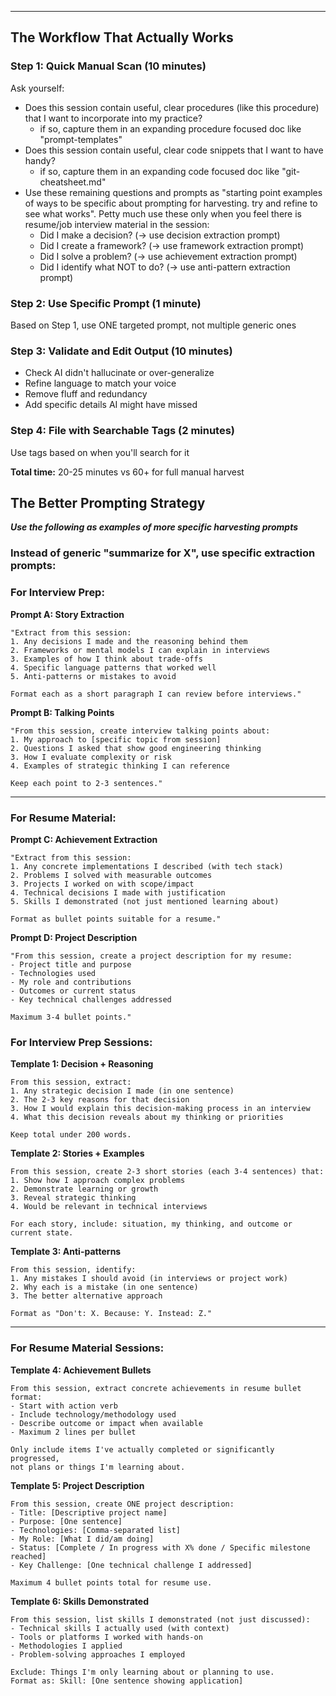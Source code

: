 
---





## The Workflow That Actually Works

### Step 1: Quick Manual Scan (10 minutes)

Ask yourself:

- Does this session contain useful, clear procedures (like this procedure) that I want to incorporate into my practice?  
	- if so, capture them in an expanding procedure focused doc like "prompt-templates"
- Does this session contain useful, clear code snippets that I want to have handy?  
	- if so, capture them in an expanding code focused doc like "git-cheatsheet.md"
- Use these remaining questions and prompts as "starting point examples of ways to be specific about prompting for harvesting.  try and refine to see what works".  Petty much use these only when you feel there is resume/job interview material in the session:
	- Did I make a decision? (→ use decision extraction prompt)
	- Did I create a framework? (→ use framework extraction prompt)
	- Did I solve a problem? (→ use achievement extraction prompt)
	- Did I identify what NOT to do? (→ use anti-pattern extraction prompt)

### Step 2: Use Specific Prompt (1 minute)

Based on Step 1, use ONE targeted prompt, not multiple generic ones

### Step 3: Validate and Edit Output (10 minutes)

- Check AI didn't hallucinate or over-generalize
- Refine language to match your voice
- Remove fluff and redundancy
- Add specific details AI might have missed

### Step 4: File with Searchable Tags (2 minutes)

Use tags based on when you'll search for it

**Total time:** 20-25 minutes vs 60+ for full manual harvest









## The Better Prompting Strategy


***Use the following as examples of more specific harvesting prompts***

### Instead of generic "summarize for X", use specific extraction prompts:

### For Interview Prep:

**Prompt A: Story Extraction**

```
"Extract from this session:
1. Any decisions I made and the reasoning behind them
2. Frameworks or mental models I can explain in interviews
3. Examples of how I think about trade-offs
4. Specific language patterns that worked well
5. Anti-patterns or mistakes to avoid

Format each as a short paragraph I can review before interviews."
```

**Prompt B: Talking Points**

```
"From this session, create interview talking points about:
1. My approach to [specific topic from session]
2. Questions I asked that show good engineering thinking
3. How I evaluate complexity or risk
4. Examples of strategic thinking I can reference

Keep each point to 2-3 sentences."
```

---

### For Resume Material:

**Prompt C: Achievement Extraction**

```
"Extract from this session:
1. Any concrete implementations I described (with tech stack)
2. Problems I solved with measurable outcomes
3. Projects I worked on with scope/impact
4. Technical decisions I made with justification
5. Skills I demonstrated (not just mentioned learning about)

Format as bullet points suitable for a resume."
```

**Prompt D: Project Description**

```
"From this session, create a project description for my resume:
- Project title and purpose
- Technologies used
- My role and contributions
- Outcomes or current status
- Key technical challenges addressed

Maximum 3-4 bullet points."
```


### For Interview Prep Sessions:

**Template 1: Decision + Reasoning**

```
From this session, extract:
1. Any strategic decision I made (in one sentence)
2. The 2-3 key reasons for that decision
3. How I would explain this decision-making process in an interview
4. What this decision reveals about my thinking or priorities

Keep total under 200 words.
```

**Template 2: Stories + Examples**

```
From this session, create 2-3 short stories (each 3-4 sentences) that:
1. Show how I approach complex problems
2. Demonstrate learning or growth
3. Reveal strategic thinking
4. Would be relevant in technical interviews

For each story, include: situation, my thinking, and outcome or current state.
```

**Template 3: Anti-patterns**

```
From this session, identify:
1. Any mistakes I should avoid (in interviews or project work)
2. Why each is a mistake (in one sentence)
3. The better alternative approach

Format as "Don't: X. Because: Y. Instead: Z."
```

---

### For Resume Material Sessions:

**Template 4: Achievement Bullets**

```
From this session, extract concrete achievements in resume bullet format:
- Start with action verb
- Include technology/methodology used
- Describe outcome or impact when available
- Maximum 2 lines per bullet

Only include items I've actually completed or significantly progressed, 
not plans or things I'm learning about.
```

**Template 5: Project Description**

```
From this session, create ONE project description:
- Title: [Descriptive project name]
- Purpose: [One sentence]
- Technologies: [Comma-separated list]
- My Role: [What I did/am doing]
- Status: [Complete / In progress with X% done / Specific milestone reached]
- Key Challenge: [One technical challenge I addressed]

Maximum 4 bullet points total for resume use.
```

**Template 6: Skills Demonstrated**

```
From this session, list skills I demonstrated (not just discussed):
- Technical skills I actually used (with context)
- Tools or platforms I worked with hands-on
- Methodologies I applied
- Problem-solving approaches I employed

Exclude: Things I'm only learning about or planning to use.
Format as: Skill: [One sentence showing application]
```